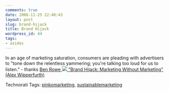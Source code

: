 ```yaml
---
comments: true
date: 2006-11-25 22:48:43
layout: post
slug: brand-hijack
title: Brand Hijack
wordpress_id: 44
tags:
- asides
---
```


In an age of marketing saturation, consumers are pleading with advertisers to "tone down the relentless yammering; you're talking too loud for us to listen." - thanks [Ben Rowe](http://benrowesblog.wordpress.com)[
](http://www.amazon.com/gp/redirect.html%3FASIN=1591840783%26tag=findmassage-20%26lcode=xm2%26cID=2025%26ccmID=165953%26location=/o/ASIN/1591840783%253FSubscriptionId=02ZH6J1W0649DTNS6002)[![](http://ec3.images-amazon.com/images/P/1591840783.01._SCTHUMBZZZ_V1132304430_.jpg)](http://www.amazon.com/gp/redirect.html%3FASIN=1591840783%26tag=findmassage-20%26lcode=xm2%26cID=2025%26ccmID=165953%26location=/o/ASIN/1591840783%253FSubscriptionId=02ZH6J1W0649DTNS6002)[
"Brand Hijack: Marketing Without Marketing" (Alex Wipperfurth)](http://www.amazon.com/gp/redirect.html%3FASIN=1591840783%26tag=findmassage-20%26lcode=xm2%26cID=2025%26ccmID=165953%26location=/o/ASIN/1591840783%253FSubscriptionId=02ZH6J1W0649DTNS6002)



Technorati Tags: [pinkomarketing](http://www.technorati.com/tag/pinkomarketing), [sustainablemarketing](http://www.technorati.com/tag/sustainablemarketing)
